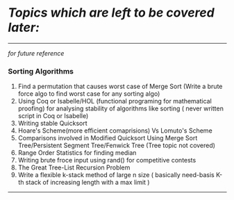 
# *Topics which are left to be covered later:*
----------  
*for future reference*
### Sorting Algorithms

1. Find a permutation that causes worst case of Merge Sort (Write a brute force algo to find worst case for any sorting algo) 
2. Using Coq or Isabelle/HOL (functional programing for mathematical proofing) for analysing stability of algorithms like sorting ( never written script in Coq or Isabelle)
3. Writing stable Quicksort 
4. Hoare's Scheme(more efficient comaprisions) Vs Lomuto's Scheme 
5. Comparisons involved in Modified Quicksort Using Merge Sort Tree/Persistent Segment Tree/Fenwick Tree (Tree topic not covered)
6. Range Order Statistics for finding median
7. Writing brute froce input using rand() for competitive contests
8. The Great Tree-List Recursion Problem
9. Write a flexible k-stack method of large n size ( basically need-basis K-th stack of increasing length with a max limit )

----------

